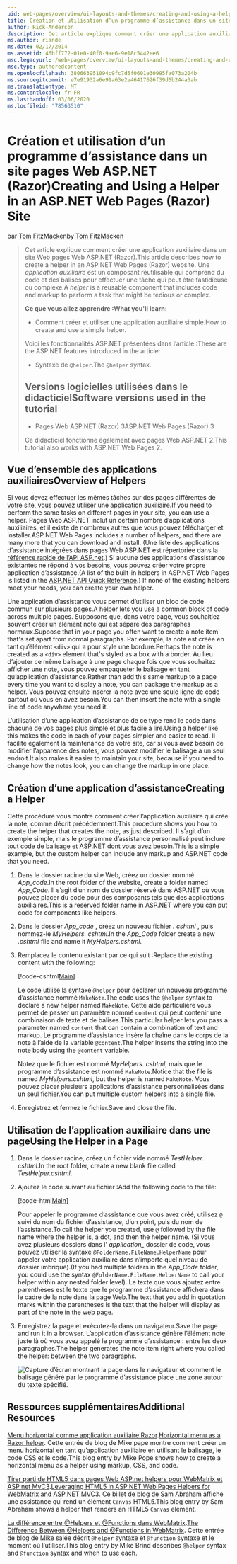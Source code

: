 ```yaml
---
uid: web-pages/overview/ui-layouts-and-themes/creating-and-using-a-helper-in-an-aspnet-web-pages-site
title: Création et utilisation d’un programme d’assistance dans un site pages Web ASP.NET (Razor) | Microsoft Docs
author: Rick-Anderson
description: Cet article explique comment créer une application auxiliaire dans un site Web pages Web ASP.NET (Razor). Une application d’assistance est un composant réutilisable qui comprend le code et le balisage des performances...
ms.author: riande
ms.date: 02/17/2014
ms.assetid: 46bff772-01e0-40f0-9ae6-9e18c5442ee6
msc.legacyurl: /web-pages/overview/ui-layouts-and-themes/creating-and-using-a-helper-in-an-aspnet-web-pages-site
msc.type: authoredcontent
ms.openlocfilehash: 380663951094c9fc7d5f0601e30995fa073a204b
ms.sourcegitcommit: e7e91932a6e91a63e2e46417626f39d6b244a3ab
ms.translationtype: MT
ms.contentlocale: fr-FR
ms.lasthandoff: 03/06/2020
ms.locfileid: "78563510"
---
```

# <a name="creating-and-using-a-helper-in-an-aspnet-web-pages-razor-site"></a><span data-ttu-id="5e170-104">Création et utilisation d’un programme d’assistance dans un site pages Web ASP.NET (Razor)</span><span class="sxs-lookup"><span data-stu-id="5e170-104">Creating and Using a Helper in an ASP.NET Web Pages (Razor) Site</span></span>

<span data-ttu-id="5e170-105">par [Tom FitzMacken](https://github.com/tfitzmac)</span><span class="sxs-lookup"><span data-stu-id="5e170-105">by [Tom FitzMacken](https://github.com/tfitzmac)</span></span>

> <span data-ttu-id="5e170-106">Cet article explique comment créer une application auxiliaire dans un site Web pages Web ASP.NET (Razor).</span><span class="sxs-lookup"><span data-stu-id="5e170-106">This article describes how to create a helper in an ASP.NET Web Pages (Razor) website.</span></span> <span data-ttu-id="5e170-107">Une *application auxiliaire* est un composant réutilisable qui comprend du code et des balises pour effectuer une tâche qui peut être fastidieuse ou complexe.</span><span class="sxs-lookup"><span data-stu-id="5e170-107">A *helper* is a reusable component that includes code and markup to perform a task that might be tedious or complex.</span></span>
> 
> <span data-ttu-id="5e170-108">**Ce que vous allez apprendre :**</span><span class="sxs-lookup"><span data-stu-id="5e170-108">**What you'll learn:**</span></span> 
> 
> - <span data-ttu-id="5e170-109">Comment créer et utiliser une application auxiliaire simple.</span><span class="sxs-lookup"><span data-stu-id="5e170-109">How to create and use a simple helper.</span></span>
> 
> <span data-ttu-id="5e170-110">Voici les fonctionnalités ASP.NET présentées dans l’article :</span><span class="sxs-lookup"><span data-stu-id="5e170-110">These are the ASP.NET features introduced in the article:</span></span>
> 
> - <span data-ttu-id="5e170-111">Syntaxe de `@helper`.</span><span class="sxs-lookup"><span data-stu-id="5e170-111">The `@helper` syntax.</span></span>
>   
> 
> ## <a name="software-versions-used-in-the-tutorial"></a><span data-ttu-id="5e170-112">Versions logicielles utilisées dans le didacticiel</span><span class="sxs-lookup"><span data-stu-id="5e170-112">Software versions used in the tutorial</span></span>
> 
> 
> - <span data-ttu-id="5e170-113">Pages Web ASP.NET (Razor) 3</span><span class="sxs-lookup"><span data-stu-id="5e170-113">ASP.NET Web Pages (Razor) 3</span></span>
>   
> 
> <span data-ttu-id="5e170-114">Ce didacticiel fonctionne également avec pages Web ASP.NET 2.</span><span class="sxs-lookup"><span data-stu-id="5e170-114">This tutorial also works with ASP.NET Web Pages 2.</span></span>

## <a name="overview-of-helpers"></a><span data-ttu-id="5e170-115">Vue d’ensemble des applications auxiliaires</span><span class="sxs-lookup"><span data-stu-id="5e170-115">Overview of Helpers</span></span>

<span data-ttu-id="5e170-116">Si vous devez effectuer les mêmes tâches sur des pages différentes de votre site, vous pouvez utiliser une application auxiliaire.</span><span class="sxs-lookup"><span data-stu-id="5e170-116">If you need to perform the same tasks on different pages in your site, you can use a helper.</span></span> <span data-ttu-id="5e170-117">Pages Web ASP.NET inclut un certain nombre d’applications auxiliaires, et il existe de nombreux autres que vous pouvez télécharger et installer.</span><span class="sxs-lookup"><span data-stu-id="5e170-117">ASP.NET Web Pages includes a number of helpers, and there are many more that you can download and install.</span></span> <span data-ttu-id="5e170-118">(Une liste des applications d’assistance intégrées dans pages Web ASP.NET est répertoriée dans la [référence rapide de l’API ASP.net](https://go.microsoft.com/fwlink/?LinkId=202907).) Si aucune des applications d’assistance existantes ne répond à vos besoins, vous pouvez créer votre propre application d’assistance.</span><span class="sxs-lookup"><span data-stu-id="5e170-118">(A list of the built-in helpers in ASP.NET Web Pages is listed in the [ASP.NET API Quick Reference](https://go.microsoft.com/fwlink/?LinkId=202907).) If none of the existing helpers meet your needs, you can create your own helper.</span></span>

<span data-ttu-id="5e170-119">Une application d’assistance vous permet d’utiliser un bloc de code commun sur plusieurs pages.</span><span class="sxs-lookup"><span data-stu-id="5e170-119">A helper lets you use a common block of code across multiple pages.</span></span> <span data-ttu-id="5e170-120">Supposons que, dans votre page, vous souhaitiez souvent créer un élément note qui est séparé des paragraphes normaux.</span><span class="sxs-lookup"><span data-stu-id="5e170-120">Suppose that in your page you often want to create a note item that's set apart from normal paragraphs.</span></span> <span data-ttu-id="5e170-121">Par exemple, la note est créée en tant qu’élément `<div>` qui a pour style une bordure.</span><span class="sxs-lookup"><span data-stu-id="5e170-121">Perhaps the note is created as a `<div>` element that's styled as a box with a border.</span></span> <span data-ttu-id="5e170-122">Au lieu d’ajouter ce même balisage à une page chaque fois que vous souhaitez afficher une note, vous pouvez empaqueter le balisage en tant qu’application d’assistance.</span><span class="sxs-lookup"><span data-stu-id="5e170-122">Rather than add this same markup to a page every time you want to display a note, you can package the markup as a helper.</span></span> <span data-ttu-id="5e170-123">Vous pouvez ensuite insérer la note avec une seule ligne de code partout où vous en avez besoin.</span><span class="sxs-lookup"><span data-stu-id="5e170-123">You can then insert the note with a single line of code anywhere you need it.</span></span>

<span data-ttu-id="5e170-124">L’utilisation d’une application d’assistance de ce type rend le code dans chacune de vos pages plus simple et plus facile à lire.</span><span class="sxs-lookup"><span data-stu-id="5e170-124">Using a helper like this makes the code in each of your pages simpler and easier to read.</span></span> <span data-ttu-id="5e170-125">Il facilite également la maintenance de votre site, car si vous avez besoin de modifier l’apparence des notes, vous pouvez modifier le balisage à un seul endroit.</span><span class="sxs-lookup"><span data-stu-id="5e170-125">It also makes it easier to maintain your site, because if you need to change how the notes look, you can change the markup in one place.</span></span>

## <a name="creating-a-helper"></a><span data-ttu-id="5e170-126">Création d’une application d’assistance</span><span class="sxs-lookup"><span data-stu-id="5e170-126">Creating a Helper</span></span>

<span data-ttu-id="5e170-127">Cette procédure vous montre comment créer l’application auxiliaire qui crée la note, comme décrit précédemment.</span><span class="sxs-lookup"><span data-stu-id="5e170-127">This procedure shows you how to create the helper that creates the note, as just described.</span></span> <span data-ttu-id="5e170-128">Il s’agit d’un exemple simple, mais le programme d’assistance personnalisé peut inclure tout code de balisage et ASP.NET dont vous avez besoin.</span><span class="sxs-lookup"><span data-stu-id="5e170-128">This is a simple example, but the custom helper can include any markup and ASP.NET code that you need.</span></span>

1. <span data-ttu-id="5e170-129">Dans le dossier racine du site Web, créez un dossier nommé *App\_code*.</span><span class="sxs-lookup"><span data-stu-id="5e170-129">In the root folder of the website, create a folder named *App\_Code*.</span></span> <span data-ttu-id="5e170-130">Il s’agit d’un nom de dossier réservé dans ASP.NET où vous pouvez placer du code pour des composants tels que des applications auxiliaires.</span><span class="sxs-lookup"><span data-stu-id="5e170-130">This is a reserved folder name in ASP.NET where you can put code for components like helpers.</span></span>
2. <span data-ttu-id="5e170-131">Dans le dossier *App\_code* , créez un nouveau fichier *. cshtml* , puis nommez-le *MyHelpers. cshtml*.</span><span class="sxs-lookup"><span data-stu-id="5e170-131">In the *App\_Code* folder create a new *.cshtml* file and name it *MyHelpers.cshtml*.</span></span>
3. <span data-ttu-id="5e170-132">Remplacez le contenu existant par ce qui suit :</span><span class="sxs-lookup"><span data-stu-id="5e170-132">Replace the existing content with the following:</span></span>

    [!code-cshtml[Main](creating-and-using-a-helper-in-an-aspnet-web-pages-site/samples/sample1.cshtml)]

    <span data-ttu-id="5e170-133">Le code utilise la syntaxe `@helper` pour déclarer un nouveau programme d’assistance nommé `MakeNote`.</span><span class="sxs-lookup"><span data-stu-id="5e170-133">The code uses the `@helper` syntax to declare a new helper named `MakeNote`.</span></span> <span data-ttu-id="5e170-134">Cette aide particulière vous permet de passer un paramètre nommé `content` qui peut contenir une combinaison de texte et de balises.</span><span class="sxs-lookup"><span data-stu-id="5e170-134">This particular helper lets you pass a parameter named `content` that can contain a combination of text and markup.</span></span> <span data-ttu-id="5e170-135">Le programme d’assistance insère la chaîne dans le corps de la note à l’aide de la variable `@content`.</span><span class="sxs-lookup"><span data-stu-id="5e170-135">The helper inserts the string into the note body using the `@content` variable.</span></span>

    <span data-ttu-id="5e170-136">Notez que le fichier est nommé *MyHelpers. cshtml*, mais que le programme d’assistance est nommé `MakeNote`.</span><span class="sxs-lookup"><span data-stu-id="5e170-136">Notice that the file is named *MyHelpers.cshtml*, but the helper is named `MakeNote`.</span></span> <span data-ttu-id="5e170-137">Vous pouvez placer plusieurs applications d’assistance personnalisées dans un seul fichier.</span><span class="sxs-lookup"><span data-stu-id="5e170-137">You can put multiple custom helpers into a single file.</span></span>
4. <span data-ttu-id="5e170-138">Enregistrez et fermez le fichier.</span><span class="sxs-lookup"><span data-stu-id="5e170-138">Save and close the file.</span></span>

## <a name="using-the-helper-in-a-page"></a><span data-ttu-id="5e170-139">Utilisation de l’application auxiliaire dans une page</span><span class="sxs-lookup"><span data-stu-id="5e170-139">Using the Helper in a Page</span></span>

1. <span data-ttu-id="5e170-140">Dans le dossier racine, créez un fichier vide nommé *TestHelper. cshtml*.</span><span class="sxs-lookup"><span data-stu-id="5e170-140">In the root folder, create a new blank file called *TestHelper.cshtml*.</span></span>
2. <span data-ttu-id="5e170-141">Ajoutez le code suivant au fichier :</span><span class="sxs-lookup"><span data-stu-id="5e170-141">Add the following code to the file:</span></span>

    [!code-html[Main](creating-and-using-a-helper-in-an-aspnet-web-pages-site/samples/sample2.html)]

    <span data-ttu-id="5e170-142">Pour appeler le programme d’assistance que vous avez créé, utilisez `@` suivi du nom du fichier d’assistance, d’un point, puis du nom de l’assistance.</span><span class="sxs-lookup"><span data-stu-id="5e170-142">To call the helper you created, use `@` followed by the file name where the helper is, a dot, and then the helper name.</span></span> <span data-ttu-id="5e170-143">(Si vous avez plusieurs dossiers dans l' *application\_* dossier de code, vous pouvez utiliser la syntaxe `@FolderName.FileName.HelperName` pour appeler votre application auxiliaire dans n’importe quel niveau de dossier imbriqué).</span><span class="sxs-lookup"><span data-stu-id="5e170-143">(If you had multiple folders in the *App\_Code* folder, you could use the syntax `@FolderName.FileName.HelperName` to call your helper within any nested folder level).</span></span> <span data-ttu-id="5e170-144">Le texte que vous ajoutez entre parenthèses est le texte que le programme d’assistance affichera dans le cadre de la note dans la page Web.</span><span class="sxs-lookup"><span data-stu-id="5e170-144">The text that you add in quotation marks within the parentheses is the text that the helper will display as part of the note in the web page.</span></span>
3. <span data-ttu-id="5e170-145">Enregistrez la page et exécutez-la dans un navigateur.</span><span class="sxs-lookup"><span data-stu-id="5e170-145">Save the page and run it in a browser.</span></span> <span data-ttu-id="5e170-146">L’application d’assistance génère l’élément note juste là où vous avez appelé le programme d’assistance : entre les deux paragraphes.</span><span class="sxs-lookup"><span data-stu-id="5e170-146">The helper generates the note item right where you called the helper: between the two paragraphs.</span></span>

    ![Capture d’écran montrant la page dans le navigateur et comment le balisage généré par le programme d’assistance place une zone autour du texte spécifié.](creating-and-using-a-helper-in-an-aspnet-web-pages-site/_static/image1.png)

## <a name="additional-resources"></a><span data-ttu-id="5e170-148">Ressources supplémentaires</span><span class="sxs-lookup"><span data-stu-id="5e170-148">Additional Resources</span></span>

<span data-ttu-id="5e170-149">[Menu horizontal comme application auxiliaire Razor](http://mikepope.com/blog/DisplayBlog.aspx?permalink=2341).</span><span class="sxs-lookup"><span data-stu-id="5e170-149">[Horizontal menu as a Razor helper](http://mikepope.com/blog/DisplayBlog.aspx?permalink=2341).</span></span> <span data-ttu-id="5e170-150">Cette entrée de blog de Mike pape montre comment créer un menu horizontal en tant qu’application auxiliaire en utilisant le balisage, le code CSS et le code.</span><span class="sxs-lookup"><span data-stu-id="5e170-150">This blog entry by Mike Pope shows how to create a horizontal menu as a helper using markup, CSS, and code.</span></span>

<span data-ttu-id="5e170-151">[Tirer parti de HTML5 dans pages Web ASP.net helpers pour WebMatrix et ASP.net MvC3](http://geekswithblogs.net/wildturtle/archive/2010/11/08/html5-in-asp.net-web-pages-helpers-for-webmatrix-and_aspnet_mvc3.aspx).</span><span class="sxs-lookup"><span data-stu-id="5e170-151">[Leveraging HTML5 in ASP.NET Web Pages Helpers for WebMatrix and ASP.NET MVC3](http://geekswithblogs.net/wildturtle/archive/2010/11/08/html5-in-asp.net-web-pages-helpers-for-webmatrix-and_aspnet_mvc3.aspx).</span></span> <span data-ttu-id="5e170-152">Ce billet de blog de Sam Abraham affiche une assistance qui rend un élément `Canvas` HTML5.</span><span class="sxs-lookup"><span data-stu-id="5e170-152">This blog entry by Sam Abraham shows a helper that renders an HTML5 `Canvas` element.</span></span>

<span data-ttu-id="5e170-153">[La différence entre @Helpers et @Functions dans WebMatrix](http://www.mikesdotnetting.com/Article/173/The-Difference-Between-@Helpers-and-@Functions-In-WebMatrix).</span><span class="sxs-lookup"><span data-stu-id="5e170-153">[The Difference Between @Helpers and @Functions in WebMatrix](http://www.mikesdotnetting.com/Article/173/The-Difference-Between-@Helpers-and-@Functions-In-WebMatrix).</span></span> <span data-ttu-id="5e170-154">Cette entrée de blog de Mike salée décrit `@helper` syntaxe et `@function` syntaxe et le moment où l’utiliser.</span><span class="sxs-lookup"><span data-stu-id="5e170-154">This blog entry by Mike Brind describes `@helper` syntax and `@function` syntax and when to use each.</span></span>

